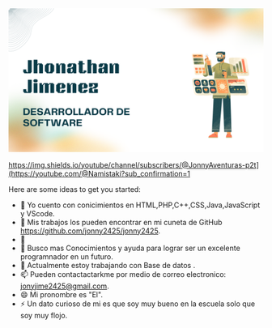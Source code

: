 
<img src="logoj.png">

https://img.shields.io/youtube/channel/subscribers/@JonnyAventuras-p2t](https://youtube.com/@Namistaki?sub_confirmation=1

Here are some ideas to get you started:

- 🔭 Yo cuento con conicimientos en HTML,PHP,C++,CSS,Java,JavaScript y VScode.
- 🌱 Mis trabajos los pueden encontrar en mi cuneta de GitHub https://github.com/jonny2425/jonny2425.
- 👯 
- 🤔 Busco mas Conocimientos y ayuda para lograr ser un excelente programnador en un futuro.
- 💬 Actualmente estoy trabajando con Base de datos .
- 📫 Pueden contactactarkme por medio de correo electronico: jonyjime2425@gmail.com.
- 😄 Mi pronombre es "El".
- ⚡ Un dato curioso de mi es que soy muy bueno en la escuela solo que soy muy flojo.

